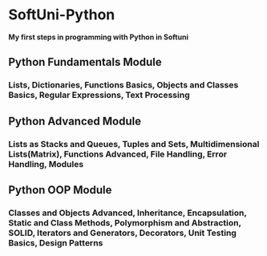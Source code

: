 # SoftUni-Python
**My first steps in programming with Python in Softuni**

## Python Fundamentals Module

### Lists, Dictionaries, Functions Basics, Objects and Classes Basics, Regular Expressions, Text Processing


## Python Advanced Module

### Lists as Stacks and Queues, Tuples and Sets, Multidimensional Lists(Matrix), Functions Advanced, File Handling, Error Handling, Modules


## Python OOP Module

### Classes and Objects Advanced, Inheritance, Encapsulation, Static and Class Methods, Polymorphism and Abstraction, SOLID, Iterators and Generators, Decorators, Unit Testing Basics, Design Patterns
